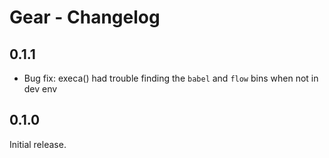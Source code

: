 # Gear - Changelog

## 0.1.1

- Bug fix: execa() had trouble finding the `babel` and `flow` bins when not in dev env

## 0.1.0

Initial release.
